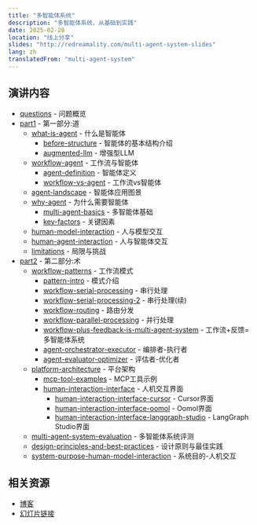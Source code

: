 ```yaml
---
title: "多智能体系统"
description: "多智能体系统，从基础到实践"
date: 2025-02-28
location: "线上分享"
slides: "http://redreamality.com/multi-agent-system-slides"
lang: zh
translatedFrom: "multi-agent-system"
---
```



## 演讲内容

- [questions](/multi-agent-system-slides/questions) - 问题概览
- [part1](/multi-agent-system-slides/part1) - 第一部分:道
  - [what-is-agent](/multi-agent-system-slides/what-is-agent) - 什么是智能体
    - [before-structure](/multi-agent-system-slides/before-structure) - 智能体的基本结构介绍
    - [augmented-llm](/multi-agent-system-slides/augmented-llm) - 增强型LLM
  - [workflow-agent](/multi-agent-system-slides/workflow-agent) - 工作流与智能体
    - [agent-definition](/multi-agent-system-slides/agent-definition) - 智能体定义
    - [workflow-vs-agent](/multi-agent-system-slides/workflow-vs-agent) - 工作流vs智能体
  - [agent-landscape](/multi-agent-system-slides/agent-landscape) - 智能体应用图景
  - [why-agent](/multi-agent-system-slides/why-agent) - 为什么需要智能体
    - [multi-agent-basics](/multi-agent-system-slides/multi-agent-basics) - 多智能体基础
    - [key-factors](/multi-agent-system-slides/key-factors) - 关键因素
  - [human-model-interaction](/multi-agent-system-slides/human-model-interaction) - 人与模型交互
  - [human-agent-interaction](/multi-agent-system-slides/human-agent-interaction) - 人与智能体交互
  - [limitations](/multi-agent-system-slides/limitations) - 局限与挑战
- [part2](/multi-agent-system-slides/part2) - 第二部分:术
  - [workflow-patterns](/multi-agent-system-slides/workflow-patterns) - 工作流模式
    - [pattern-intro](/multi-agent-system-slides/pattern-intro) - 模式介绍
    - [workflow-serial-processing](/multi-agent-system-slides/workflow-serial-processing) - 串行处理
    - [workflow-serial-processing-2](/multi-agent-system-slides/workflow-serial-processing-2) - 串行处理(续)
    - [workflow-routing](/multi-agent-system-slides/workflow-routing) - 路由分发
    - [workflow-parallel-processing](/multi-agent-system-slides/workflow-parallel-processing) - 并行处理
    - [workflow-plus-feedback-is-multi-agent-system](/multi-agent-system-slides/workflow-plus-feedback-is-multi-agent-system) - 工作流+反馈=多智能体系统
    - [agent-orchestrator-executor](/multi-agent-system-slides/agent-orchestrator-executor) - 编排者-执行者
    - [agent-evaluator-optimizer](/multi-agent-system-slides/agent-evaluator-optimizer) - 评估者-优化者
  - [platform-architecture](/multi-agent-system-slides/platform-architecture) - 平台架构
    - [mcp-tool-examples](/multi-agent-system-slides/mcp-tool-examples) - MCP工具示例
    - [human-interaction-interface](/multi-agent-system-slides/human-interaction-interface) - 人机交互界面
      - [human-interaction-interface-cursor](/multi-agent-system-slides/human-interaction-interface-cursor) - Cursor界面
      - [human-interaction-interface-oomol](/multi-agent-system-slides/human-interaction-interface-oomol) - Oomol界面
      - [human-interaction-interface-langgraph-studio](/multi-agent-system-slides/human-interaction-interface-langgraph-studio) - LangGraph Studio界面
  - [multi-agent-system-evaluation](/multi-agent-system-slides/multi-agent-system-evaluation) - 多智能体系统评测
  - [design-principles-and-best-practices](/multi-agent-system-slides/design-principles-and-best-practices) - 设计原则与最佳实践
  - [system-purpose-human-model-interaction](/multi-agent-system-slides/system-purpose-human-model-interaction) - 系统目的-人机交互


## 相关资源

- [博客](http://redreamality.com/blog/multi-agent-system)
- [幻灯片链接](http://redreamality.com/multi-agent-system-slides)
